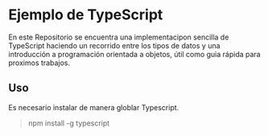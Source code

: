 # Ejemplo de TypeScript

En este Repositorio se encuentra una implementacipon sencilla de TypeScript haciendo un recorrido entre los tipos de datos y una introducción a programación orientada a objetos, útil como guia rápida para proximos trabajos.

## Uso

Es necesario instalar de manera globlar Typescript.

> npm install -g typescript

